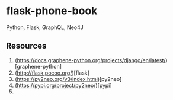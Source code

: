 # flask-phone-book
Python, Flask, GraphQL, Neo4J

## Resources
1. (https://docs.graphene-python.org/projects/django/en/latest/)[graphene-python]
1. (http://flask.pocoo.org/)[flask]
1. (https://py2neo.org/v3/index.html)[py2neo]
1. (https://pypi.org/project/py2neo/)[pypi]
1. 